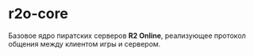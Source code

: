 # r2o-core

Базовое ядро пиратских серверов **R2 Online**, реализующее протокол общения между клиентом игры и сервером.

